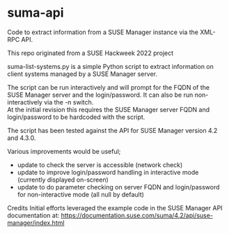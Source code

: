 # suma-api
Code to extract information from a SUSE Manager instance via the XML-RPC API.

This repo originated from a SUSE Hackweek 2022 project 

suma-list-systems.py   is a simple Python script to extract information on client systems managed by a SUSE Manager server.

The script can be run interactively and will prompt for the FQDN of the SUSE Manager server and the login/password.
It can also be run non-interactively via the -n switch.  
At the initial revision this requires the SUSE Manager server FQDN and login/password to be hardcoded with the script.

The script has been tested against the API for SUSE Manager version 4.2 and 4.3.0.

Various improvements would be useful;
  - update to check the server is accessible (network check)
  - update to improve login/password handling in interactive mode (currently displayed on-screen)
  - update to do parameter checking on server FQDN and login/password for non-interactive mode (all null by default)
  
  
  Credits
  Initial efforts leveraged the example code in the SUSE Manager API documentation at:
  https://documentation.suse.com/suma/4.2/api/suse-manager/index.html
  
